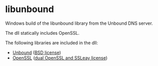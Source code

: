# libunbound

Windows build of the libunbound library from the Unbound DNS server.

The dll statically includes OpenSSL.

The following libraries are included in the dll:

- [Unbound](https://nlnetlabs.nl/unbound) ([BSD license](https://github.com/NLnetLabs/unbound/blob/master/LICENSE))
- [OpenSSL](https://www.openssl.org/) ([dual OpenSSL and SSLeay license](https://www.openssl.org/source/license-openssl-ssleay.txt))
